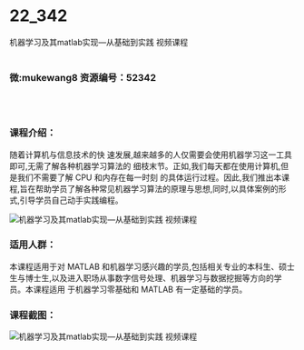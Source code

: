 # 22_342
机器学习及其matlab实现—从基础到实践 视频课程
<br/></br>
<h3>微:mukewang8 资源编号：52342</h3>
<br/></br>
<h3>课程介绍：</h3>
<p>随着计算机与信息技术的快 速发展,越来越多的人仅需要会使用<a title="查看与 机器学习 相关的文章" target="_blank">机器学习</a>这一工具即可,无需了解各种机器学习<a class="relatedlink" target="_blank" rel="noopener">算法</a>的 细枝末节。正如,我们每天都在使用计算机,但是我们不需要了解 CPU 和内存在每一时刻 的具体运行过程。因此,我们推出本课程,旨在帮助学员了解各种常见机器学习算法的原理与思想,同时,以具体案例的形式,引导学员自己动手实践编程。</p>
<p><img src="https://www.ko996.com/wp-content/uploads/img/2018/02/2-14-300x155.png" alt="机器学习及其matlab实现—从基础到实践 视频课程"></p>
<h3>适用人群：</h3>
<p>本课程适用于对 <a title="查看与 MATLAB 相关的文章" target="_blank">MATLAB</a> 和机器学习感兴趣的学员,包括相关专业的本科生、硕士生与博士生,以及进入职场从事数字信号处理、机器学习与数据挖掘等方向的学员。本课程适用 于机器学习零基础和 MATLAB 有一定基础的学员。</p>
<h3>课程截图：</h3>
<p><img src="https://www.ko996.com/wp-content/uploads/img/2018/02/3-4-300x187.png" alt="机器学习及其matlab实现—从基础到实践 视频课程"></p>
